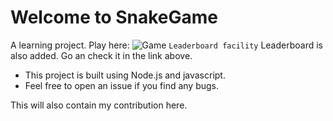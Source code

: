 # Welcome to SnakeGame
A learning project. Play here: 
![Game](https://snakegame-harshitg00.herokuapp.com/)
`Leaderboard facility`
Leaderboard is also added. Go an check it in the link above.

- This project is built using Node.js and javascript.
- Feel free to open an issue if you find any bugs.


This will also contain my contribution here.